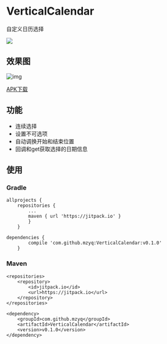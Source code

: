 # VerticalCalendar
自定义日历选择


[![](https://jitpack.io/v/mzyq/VerticalCalendar.svg)](https://jitpack.io/#mzyq/VerticalCalendar)

## 效果图

![img](https://github.com/mzyq/VerticalCalendar/blob/master/img/preview.gif)

[APK下载](https://w-5.net/YPqDk)

## 功能
* 连续选择
* 设置不可选项
* 自动调换开始和结束位置
* 回调和get获取选择的日期信息

## 使用

### Gradle
```
allprojects {
    repositories {
		...
		maven { url 'https://jitpack.io' }
		}
	}
```

```
dependencies {
        compile 'com.github.mzyq:VerticalCalendar:v0.1.0'
    }
```

### Maven
```
<repositories>
    <repository>
        <id>jitpack.io</id>
        <url>https://jitpack.io</url>
    </repository>
</repositories>
```

```
<dependency>
    <groupId>com.github.mzyq</groupId>
    <artifactId>VerticalCalendar</artifactId>
    <version>v0.1.0</version>
</dependency>
```

